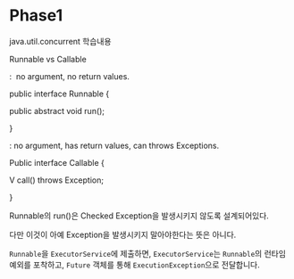 # Phase1

java.util.concurrent 학습내용

Runnable vs Callable

<Runnable>

:  no argument, no return values.

public interface Runnable {

public abstract void run();

}

<Callable>

: no argument, has return values, can throws Exceptions.

Public interface Callable<V> {

V call() throws Exception;

}

Runnable의 run()은 Checked Exception을 발생시키지 않도록 설계되어있다.

다만 이것이 아예 Exception을 발생시키지 말아야한다는 뜻은 아니다.

`Runnable`을 `ExecutorService`에 제출하면, `ExecutorService`는 `Runnable`의 런타임 예외를 포착하고, `Future` 객체를 통해 `ExecutionException`으로 전달합니다.